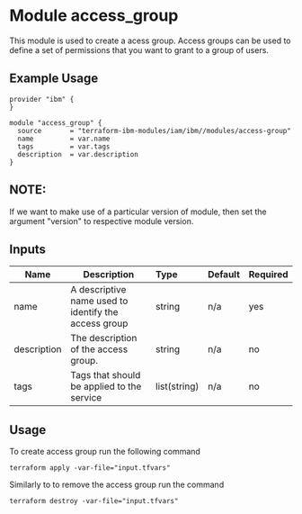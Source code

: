 # Module access_group

This module is used to create a acess group. Access groups can be used to define a set of permissions that you want to grant to a group of users.

## Example Usage
```
provider "ibm" {
}

module "access_group" {
  source       = "terraform-ibm-modules/iam/ibm//modules/access-group"
  name         = var.name
  tags         = var.tags
  description  = var.description
}

```

## NOTE: 

If we want to make use of a particular version of module, then set the argument "version" to respective module version.

## Inputs

| Name               | Description                                                      | Type         | Default | Required |
|--------------------|------------------------------------------------------------------|:-------------|:------- |:---------|
| name               | A descriptive name used to identify the access group             | string       | n/a     | yes      |
| description        | The description of the access group.                             | string       | n/a     | no       |
| tags               | Tags that should be applied to the service                       | list(string) | n/a     | no       |

## Usage

To create access group run the following command

  `terraform apply -var-file="input.tfvars"`

Similarly to to remove the access group run the command

   `terraform destroy -var-file="input.tfvars"`

   